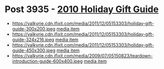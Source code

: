 # Post 3935 - [2010 Holiday Gift Guide](https://www.ifixit.com/News/3935/2010-holiday-gift-guide)

- https://valkyrie.cdn.ifixit.com/media/2011/12/05153303/holiday-gift-guide-300x200.jpeg [media item](media-28420.md)
- https://valkyrie.cdn.ifixit.com/media/2011/12/05153303/holiday-gift-guide-324x216.jpeg [media item](media-28420.md)
- https://valkyrie.cdn.ifixit.com/media/2011/12/05153303/holiday-gift-guide-450x300.jpeg [media item](media-28420.md)
- https://valkyrie.cdn.ifixit.com/media/2009/07/05150823/teardown-introduction-guide-600x400.jpeg [media item](media-28643.md)